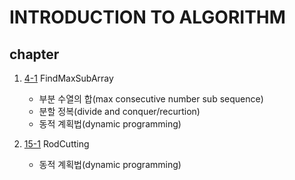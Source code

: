 INTRODUCTION TO ALGORITHM
=========================
chapter
-------

1. [4-1] FindMaxSubArray
    - 부분 수열의 합(max consecutive number sub sequence)
    - 분할 정복(divide and conquer/recurtion)
    - 동적 계획법(dynamic programming)

2. [15-1] RodCutting
    - 동적 계획법(dynamic programming)

[4-1]: https://github.com/pouder-Man/introduction-to-algorithm/blob/master/code/4-1_FindMaxSubArray.cpp
[15-1]: https://github.com/pouder-Man/introduction-to-algorithm/blob/master/code/15-1_rodCutting.cpp
